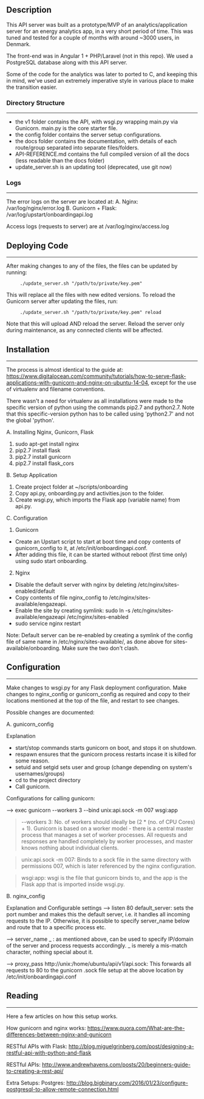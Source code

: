 ## Description
This API server was built as a prototype/MVP of an analytics/application server for an energy analytics app, in a very short period of time. This was tuned and tested for a couple of months with around ~3000 users, in Denmark.

The front-end was in Angular 1 + PHP/Laravel (not in this repo). We used a PostgreSQL database along with this API server.

Some of the code for the analytics was later to ported to C, and keeping this in mind, we've used an extremely imperative style in various place to make the transition easier.

### Directory Structure
------------

* the v1 folder contains the API, with wsgi.py wrapping main.py via Gunicorn. main.py is the core starter file.
* the config folder contains the server setup configurations.
* the docs folder contains the documentation, with details of each route/group separated into separate files/folders.
* API-REFERENCE.md contains the full compiled version of all the docs (less readable than the docs folder)
* update_server.sh is an updating tool (deprecated, use git now)

### Logs
--------------

The error logs on the server are located at:
A. Nginx: /var/log/nginx/error.log
B. Gunicorn + Flask: /var/log/upstart/onboardingapi.log

Access logs (requests to server) are at /var/log/nginx/access.log

## Deploying Code
--------------------

After making changes to any of the files, the files can be updated by running:

		 ./update_server.sh "/path/to/private/key.pem"

This will replace all the files with new edited versions.
To reload the Gunicorn server after updating the files, run:

		 ./update_server.sh "/path/to/private/key.pem" reload

Note that this will upload AND reload the server. Reload the server only during maintenance, as any connected clients will be affected.


## Installation
------------------------

The process is almost identical to the guide at: https://www.digitalocean.com/community/tutorials/how-to-serve-flask-applications-with-gunicorn-and-nginx-on-ubuntu-14-04, except for the use of virtualenv and filename conventions.

There wasn't a need for virtualenv as all installations were made to the specific version of python using the commands pip2.7 and python2.7. Note that this specific-version python has to be called using 'python2.7' and not the global 'python'.

A. Installing Nginx, Gunicorn, Flask

1. sudo apt-get install nginx
2. pip2.7 install flask
3. pip2.7 install gunicorn
4. pip2.7 install flask_cors


B. Setup Application

1. Create project folder at ~/scripts/onboarding
2. Copy api.py, onboarding.py and activities.json to the folder.
3. Create wsgi.py, which imports the Flask app (variable name) from api.py.





C. Configuration

1. Gunicorn
- Create an Upstart script to start at boot time and copy contents of gunicorn_config to it, at /etc/init/onboardingapi.conf.
- After adding this file, it can be started without reboot (first time only) using sudo start onboarding.

2. Nginx
- Disable the default server with nginx by deleting /etc/nginx/sites-enabled/default
- Copy contents of file nginx_config to /etc/nginx/sites-available/engazeapi.
- Enable the site by creating symlink: sudo ln -s /etc/nginx/sites-available/engazeapi /etc/nginx/sites-enabled
- sudo service nginx restart

Note: Default server can be re-enabled by creating a symlink of the config file of same name in /etc/nginx/sites-available/, as done above for sites-available/onboarding. Make sure the two don't clash.




## Configuration
-----------------------------------------
Make changes to wsgi.py for any Flask deployment configuration.
Make changes to nginx_config or gunicorn_config as required and copy to their locations mentioned at the top of the file, and restart to see changes.

Possible changes are documented:

A. gunicorn_config

Explanation
- start/stop commands starts gunicorn on boot, and stops it on shutdown.
- respawn ensures that the gunicorn process restarts incase it is killed for some reason.
- setuid and setgid sets user and group (change depending on system's usernames/groups)
- cd to the project directory
- Call gunicorn.

Configurations for calling gunicorn:

--> exec gunicorn --workers 3 --bind unix:api.sock -m 007 wsgi:app

> --workers 3: No. of workers should ideally be (2 * (no. of CPU Cores) + 1). Gunicorn is based on a worker model - there is a central master process that manages a set of worker processes. All requests and responses are handled completely by worker processes, and master knows nothing about individual clients.

> unix:api.sock -m 007: Binds to a sock file in the same directory with permissions 007, which is later referenced by the nginx configuration.

> wsgi:app: wsgi is the file that gunicorn binds to, and the app is the Flask app that is imported inside wsgi.py.


B. nginx_config

Explanation and Configurable settings
--> listen 80 default_server:
sets the port number and makes this the default server, i.e. it handles all incoming requests to the IP. Otherwise, it is possible to specify server_name below and route that to a specific process etc.

--> server_name _ :
as mentioned above, can be used to specify IP/domain of the server and process requests accordingly. _ is merely a mis-match character, nothing special about it.

--> proxy_pass http://unix:/home/ubuntu/api/v1/api.sock:
This forwards all requests to 80 to the gunicorn .sock file setup at the above location by /etc/init/onboardingapi.conf


## Reading
-----------------------------------------
Here a few articles on how this setup works.

How gunicorn and nginx works:
https://www.quora.com/What-are-the-differences-between-nginx-and-gunicorn

RESTful APIs with Flask:
http://blog.miguelgrinberg.com/post/designing-a-restful-api-with-python-and-flask

RESTful APIs:
http://www.andrewhavens.com/posts/20/beginners-guide-to-creating-a-rest-api/

Extra Setups:
Postgres: http://blog.bigbinary.com/2016/01/23/configure-postgresql-to-allow-remote-connection.html
